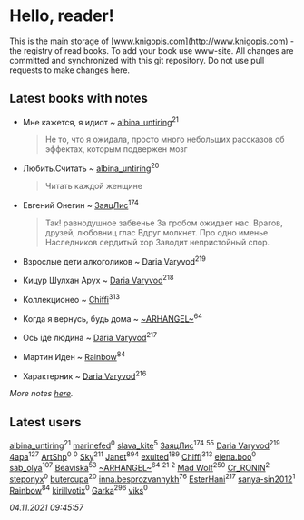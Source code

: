 # Hello, reader!
This is the main storage of [www.knigopis.com](http://www.knigopis.com) - the registry of read books.
To add your book use www-site. All changes are committed and synchronized with this git repository.
Do not use pull requests to make changes here.


## Latest books with notes
* Мне кажется, я идиот ~ [albina_untiring](users/257/2579695-vkontakte)<sup>21</sup>
    > Не то, что я ожидала, просто много небольших рассказов об эффектах, которым подвержен мозг

* Любить.Считать ~ [albina_untiring](users/257/2579695-vkontakte)<sup>20</sup>
    > Читать каждой женщине

* Евгений Онегин ~ [ЗаяцЛис](users/112/112388384595246311466-google)<sup>174</sup>
    > Так! равнодушное забвенье
    > За гробом ожидает нас.
    > Врагов, друзей, любовниц глас
    > Вдруг молкнет. Про одно именье
    > Наследников сердитый хор
    > Заводит непристойный спор.

* Взрослые дети алкоголиков ~ [Daria Varyvod](users/829/829893410524253-facebook)<sup>219</sup>

* Кицур Шулхан Арух ~ [Daria Varyvod](users/829/829893410524253-facebook)<sup>218</sup>

* Коллекционео ~ [Chiffi](users/105/105831994080785626680-google)<sup>313</sup>

* Когда я вернусь, будь дома ~ [~ARHANGEL~](users/642/64251996-vkontakte)<sup>64</sup>

* Ось іде людина ~ [Daria Varyvod](users/829/829893410524253-facebook)<sup>217</sup>

* Мартин Иден ~ [Rainbow](users/109/109787328219839805802-google)<sup>84</sup>

* Характерник ~ [Daria Varyvod](users/829/829893410524253-facebook)<sup>216</sup>


_More notes [here](latest_books_with_notes.md)._


## Latest users
[albina_untiring](users/257/2579695-vkontakte)<sup>21</sup> 
[marinefed](users/439/4394066-vkontakte)<sup>0</sup> 
[slava_kite](users/134/134671934-vkontakte)<sup>5</sup> 
[ЗаяцЛис](users/112/112388384595246311466-google)<sup>174</sup> 
[](users/153/1537586159620888-facebook)<sup>55</sup> 
[Daria Varyvod](users/829/829893410524253-facebook)<sup>219</sup> 
[4apa](users/117/117392596378069249667-google)<sup>127</sup> 
[ArtShp](users/108/108555122591492235889-google)<sup>0</sup> 
[](users/483/483675196-vkontakte)<sup>0</sup> 
[Sky](users/118/118049897850017649660-googleplus)<sup>211</sup> 
[Janet](users/108/108113656204404967440-google)<sup>894</sup> 
[exulted](users/100/100599204551896265722-google)<sup>189</sup> 
[Chiffi](users/105/105831994080785626680-google)<sup>313</sup> 
[elena.boo](users/455/4558179214240383-facebook)<sup>0</sup> 
[sab_olya](users/139/139338401-vkontakte)<sup>107</sup> 
[Beaviska](users/102/10202544960024508-facebook)<sup>53</sup> 
[~ARHANGEL~](users/642/64251996-vkontakte)<sup>64</sup> 
[](users/242/2429115410558517-facebook)<sup>21</sup> 
[](users/101/101113826695860472422-google)<sup>2</sup> 
[Mad Wolf](users/947/94738840-vkontakte)<sup>250</sup> 
[Cr_RONIN](users/112/112090473416384685204-google)<sup>2</sup> 
[steponyx](users/171/171983710-vkontakte)<sup>0</sup> 
[butercupa](users/193/193697993-vkontakte)<sup>20</sup> 
[inna.besprozvannykh](users/733/73323849-yandex)<sup>76</sup> 
[EsterHani](users/305/30558181-vkontakte)<sup>217</sup> 
[sanya-sin2012](users/181/181853639-yandex)<sup>1</sup> 
[Rainbow](users/109/109787328219839805802-google)<sup>84</sup> 
[kirillvotix](users/558/55867477-vkontakte)<sup>0</sup> 
[Garka](users/115/115753719718250012620-google)<sup>296</sup> 
[viks](users/104/104718659356468650159-google)<sup>0</sup> 


_04.11.2021 09:45:57_
